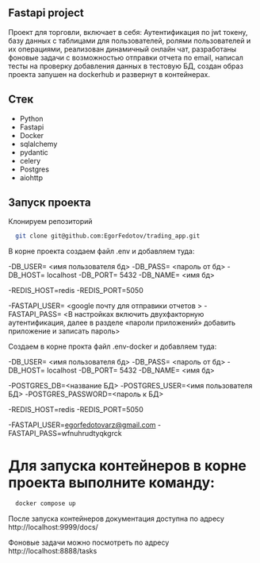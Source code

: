 ## Fastapi project

Проект для торговли, включает в себя: Аутентификация по jwt токену, базу данных с таблицами для пользователей, ролями пользователей и их операциями, реализован динамичный онлайн чат, разработаны фоновые задачи с возможностью отправки отчета по email, написал тесты на проверку добавления данных в тестовую БД, создан образ проекта запушен на dockerhub и развернут в контейнерах.

## Стек

- Python
- Fastapi
- Docker
- sqlalchemy
- pydantic
- celery
- Postgres
- aiohttp

## Запуск проекта

Клонируем репозиторий

```bash
  git clone git@github.com:EgorFedotov/trading_app.git
```

В корне проекта создаем файл .env и добавляем туда:

  -DB_USER= <имя пользователя бд>
  -DB_PASS= <пароль от бд>
  -DB_HOST= localhost
  -DB_PORT= 5432
  -DB_NAME= <имя бд>

  -REDIS_HOST=redis
  -REDIS_PORT=5050
  
  -FASTAPI_USER= <google почту для отправики отчетов >
  -FASTAPI_PASS= <В настройках включить двухфакторную аутентификация, далее в разделе «пароли приложений» добавить приложение и записать пароль>

Создаем в корне прокта файл .env-docker и добавляем туда:

  -DB_USER= <имя пользователя бд>
  -DB_PASS= <пароль от бд>
  -DB_HOST= localhost
  -DB_PORT= 5432
  -DB_NAME= <имя бд>

  -POSTGRES_DB=<название БД>
  -POSTGRES_USER=<имя пользователя БД>
  -POSTGRES_PASSWORD=<пароль к БД>

  -REDIS_HOST=redis
  -REDIS_PORT=5050

  -FASTAPI_USER=egorfedotovarz@gmail.com
  -FASTAPI_PASS=wfnuhrudtyqkgrck

# Для запуска контейнеров в корне проекта выполните команду:

```bash
  docker compose up
```

После запуска контейнеров документация доступна по адресу
 http://localhost:9999/docs/

Фоновые задачи можно посмотреть по адресу 
 http://localhost:8888/tasks
